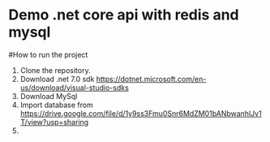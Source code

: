 # Demo .net core api with redis and mysql

#How to run the project
1. Clone the repository. 
2. Download .net 7.0 sdk https://dotnet.microsoft.com/en-us/download/visual-studio-sdks
3. Download MySql
4. Import database from https://drive.google.com/file/d/1y9ss3Fmu0Snr6MdZM01bANbwanhlJv1T/view?usp=sharing
5. 

